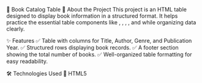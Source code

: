 📖 Book Catalog Table
📌 About the Project
This project is an HTML table designed to display book information in a structured format. It helps practice the essential table components like <thead>, <tbody>, <th>, <tr>, and <td> while organizing data clearly.

✨ Features
✅ Table with columns for Title, Author, Genre, and Publication Year. ✅ Structured rows displaying book records. ✅ A footer section showing the total number of books. ✅ Well-organized table formatting for easy readability.

🛠 Technologies Used
🔹 HTML5

